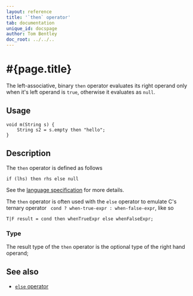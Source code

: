 ```yaml
---
layout: reference
title: '`then` operator'
tab: documentation
unique_id: docspage
author: Tom Bentley
doc_root: ../../..
---
```


# #{page.title}

The left-associative, binary `then` operator evaluates its right operand only 
when it's left operand is `true`, otherwise it evaluates as `null`.

## Usage 

<!-- try: -->
    void m(String s) {
        String s2 = s.empty then "hello";
    }

## Description

The `then` operator is defined as follows

<!-- check:none -->
<!-- try: -->
    if (lhs) then rhs else null

See the [language specification](#{site.urls.spec_current}#conditionals) for more details.

The `then` operator is often used with the `else` operator to emulate
C's ternary operator ` cond ? when-true-expr : when-false-expr`, like so

    T|F result = cond then whenTrueExpr else whenFalseExpr;

### Type

The result type of the `then` operator is the optional type of the right hand operand;

## See also

* [`else` operator](../else)
